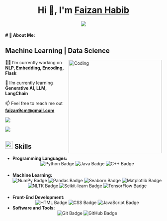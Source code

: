 <h1 align="center">Hi 👋, I'm <a href="" target="blank"> Faizan Habib</a></h1>

<p align="center">
  <a href="https://github.com/DenverCoder1/readme-typing-svg"><img src="https://readme-typing-svg.herokuapp.com?font=Time+New+Roman&amp;color=cyan&amp;size=25&amp;center=true&amp;vCenter=true&amp;width=600&amp;height=50&amp;lines=Artificial+Intelligence+Zeal++;Software+Developer;Computer+Science+Student;Love+to+learn+new+things..<3"></a>
</p>

<h4 id="about-me"># 💫 About Me:</h4>

<p>
  <h2>Machine Learning | Data Science </h2>
</p>

<img align="right" alt="Coding" width="300" src="https://i.pinimg.com/originals/81/17/8b/81178b47a8598f0c81c4799f2cdd4057.gif">

<p>👨‍💻 I’m currently working on <strong>NLP, Embedding, Encoding, Flask</strong></p>
<p>🌱 I’m currently learning <strong>Generative AI, LLM, LangChain</strong></p>
<p>📫 Feel free to reach me out <strong><a href="mailto:faizan9cm@gmail.com">faizan9cm@gmail.com</a></strong></p>

<!--horizontal divider(gradiant)-->
<img src="https://user-images.githubusercontent.com/73097560/115834477-dbab4500-a447-11eb-908a-139a6edaec5c.gif">
<!--h1 without bottom border-->

<p><img src="https://user-images.githubusercontent.com/73097560/115834477-dbab4500-a447-11eb-908a-139a6edaec5c.gif"></p>
<h2 id="skills"><img src="https://media2.giphy.com/media/QssGEmpkyEOhBCb7e1/giphy.gif?cid=ecf05e47a0n3gi1bfqntqmob8g9aid1oyj2wr3ds3mg700bl&amp;rid=giphy.gif" width="25"><b> Skills</b></h2>
<ul>
  <li style="margin-bottom: 20px;"><b>Programming Languages:</b>
    <br>
    <div align="center">
      <img src="https://img.shields.io/badge/-Python-3069af?style=for-the-badge&amp;logo=python&amp;logoColor=306998&amp;labelColor=282828" alt="Python Badge">
      <img src="https://img.shields.io/badge/-Java-C8102E?style=for-the-badge&amp;logo=java&amp;logoColor=C8102E&amp;labelColor=282828" alt="Java Badge">
      <img src="https://img.shields.io/badge/-C++-0064b6C?style=for-the-badge&amp;logo=cplusplus&amp;logoColor=00599C&amp;labelColor=282828" alt="C++ Badge">
    </div>
  </li>
  <li style="margin-bottom: 20px;"><b>Machine Learning:</b>
    <br>
    <div align="center">
      <img src="https://img.shields.io/badge/-NumPy-013243?style=for-the-badge&amp;logo=numpy&amp;logoColor=ffffff&amp;labelColor=282828" alt="NumPy Badge">
      <img src="https://img.shields.io/badge/-Pandas-150458?style=for-the-badge&amp;logo=pandas&amp;logoColor=ffffff&amp;labelColor=282828" alt="Pandas Badge">
      <img src="https://img.shields.io/badge/-Seaborn-000000?style=for-the-badge&amp;logo=seaborn&amp;logoColor=ffffff&amp;labelColor=282828" alt="Seaborn Badge">
      <img src="https://img.shields.io/badge/-Matplotlib-000000?style=for-the-badge&amp;logo=matplotlib&amp;logoColor=ffffff&amp;labelColor=282828" alt="Matplotlib Badge">
      <img src="https://img.shields.io/badge/-NLTK-4D3F3F?style=for-the-badge&amp;logo=nltk&amp;logoColor=ffffff&amp;labelColor=282828" alt="NLTK Badge">
      <img src="https://img.shields.io/badge/-Scikit_learn-F7931E?style=for-the-badge&amp;logo=scikit-learn&amp;logoColor=ffffff&amp;labelColor=282828" alt="Scikit-learn Badge">
      <img src="https://img.shields.io/badge/-TensorFlow-FF6F00?style=for-the-badge&amp;logo=tensorflow&amp;logoColor=ffffff&amp;labelColor=282828" alt="TensorFlow Badge">
    </div>
  </li>
  <li><b>Front-End Development:</b>
    <br>
    <div align="center">
      <img src="https://img.shields.io/badge/-HTML-ee3a23?style=for-the-badge&amp;logo=html5&amp;logoColor=E44D26&amp;labelColor=282828" alt="HTML Badge">
      <img src="https://img.shields.io/badge/-CSS-3041aa?style=for-the-badge&amp;logo=css3&amp;logoColor=1572B6&amp;labelColor=282828" alt="CSS Badge">
      <img src="https://img.shields.io/badge/-JavaScript-f9f502?style=for-the-badge&amp;logo=javascript&amp;logoColor=F7E018&amp;labelColor=282828" alt="JavaScript Badge">
    </div>
  </li>
  <li><b>Software and Tools:</b>
    <br>
    <div align="center">
      <img src="https://img.shields.io/badge/-Git-F05032?style=for-the-badge&amp;logo=git&amp;logoColor=F05032&amp;labelColor=282828" alt="Git Badge">
      <img src="https://img.shields.io/badge/-GitHub-181717?style=for-the-badge&amp;logo=github&amp;logoColor=ffffff&amp;labelColor=282828" alt="GitHub Badge">
    </div>
  </li>
</ul>

<!--
**faizan9cm/faizan9cm** is a ✨ _special_ ✨ repository because its `README.md` (this file) appears on your GitHub profile.
-->
